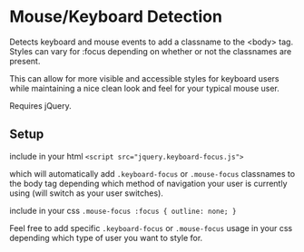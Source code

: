 Mouse/Keyboard Detection
========================

Detects keyboard and mouse events to add a classname to the &lt;body> tag. Styles can vary for :focus depending on whether or not the classnames are present.

This can allow for more visible and accessible styles for keyboard users while maintaining a nice clean look and feel for your typical mouse user.

Requires jQuery.

Setup
-----

include in your html
`<script src="jquery.keyboard-focus.js">`

which will automatically add `.keyboard-focus` or `.mouse-focus` classnames to the body tag depending which method of navigation your user is currently using (will switch as your user switches).

include in your css
`.mouse-focus :focus { outline: none; }`

Feel free to add specific `.keyboard-focus` or `.mouse-focus` usage in your css depending which type of user you want to style for.
